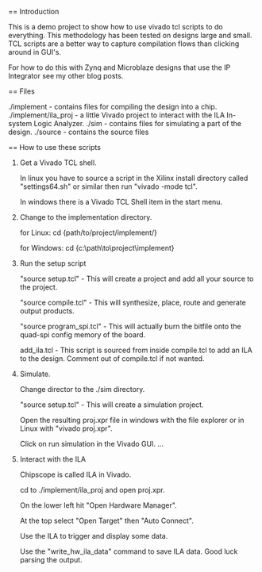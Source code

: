 == Introduction

This is a demo project to show  how to use vivado tcl scripts to do everything.  This methodology has been 
tested on designs large and small.  TCL scripts are a better way to capture compilation flows 
than clicking around in GUI's.

For how to do this with Zynq and Microblaze designs that use the IP Integrator see my other blog posts.

== Files

./implement - contains files for compiling the design into a chip.
./implement/ila_proj - a little Vivado project to interact with the ILA In-system Logic Analyzer.
./sim       - contains files for simulating a part of the design.
./source    - contains the source files


== How to use these scripts

1. Get a Vivado TCL shell.  

    In linux you have to source a script in the Xilinx install directory called "settings64.sh" or similar then run "vivado -mode tcl".

    In windows there is a Vivado TCL Shell item in the start menu.

2. Change to the implementation directory.

    for Linux: cd {path/to/project/implement/}  

    for Windows: cd {c:\path\to\project\implement\}

3. Run the setup script

    "source setup.tcl" - This will create a project and add all your source to the project.
    
    "source compile.tcl" - This will synthesize, place, route and generate output products.

    "source program_spi.tcl" - This will actually burn the bitfile onto the quad-spi config memory of the board.

    add_ila.tcl  - This script is sourced from inside compile.tcl to add an ILA to the design. Comment out of compile.tcl if not wanted.


4. Simulate.

    Change director to the ./sim directory.
    
    "source setup.tcl" - This will create a simulation project.

    Open the resulting proj.xpr file in windows with the file explorer or in Linux with "vivado proj.xpr".

    Click on run simulation in the Vivado GUI. ...

5. Interact with the ILA

    Chipscope is called ILA in Vivado.

    cd to ./implement/ila_proj and open proj.xpr.

    On the lower left hit "Open Hardware Manager".

    At the top select "Open Target" then "Auto Connect".

    Use the ILA to trigger and display some data.

    Use the "write_hw_ila_data" command to save ILA data. Good luck parsing the output.


   
    


